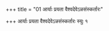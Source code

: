 +++
title = "01 आर्याः प्रयता वैश्वदेवेऽन्नसंस्कर्तारः"

+++
आर्याः प्रयता वैश्वदेवेऽन्नसंस्कर्तारः स्युः १